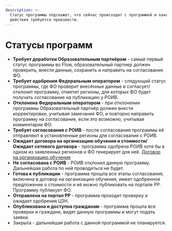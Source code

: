 ```yaml
---
description: >-
  Статус программы подскажет, что сейчас происходит с программой и какие
  действия требуется произвести.
---
```


# Статусы программ

* **Требует доработки Образовательным партнёром** - самый первый статус программы во Flow, образовательный партнер должен проверить, внести данные, сохранить и направить на согласование ФО.
* **Требует одобрения Федеральным оператором** - следующий статус программы, где ФО проверит внесённые данные и согласует/отклонит программу, отметит регионы, для которых ФО будет получать согласование на публикацию у РОИВ.
* **Отклонена Федеральным оператором** - при отклонении программы Образовательный партнёр должен внести корректировки, учитывая замечания ФО, и повторно направить программу на согласование, если это возможно, учитывая комментарии ФО.
* **Требует согласования с РОИВ** - после согласования программы её отправляют в установленные регионы для согласования с РОИВ.
* **Ожидает договора на организацию обучения и стоимости/Ожидает сетевого договора** - программа одобрена РОИВ хотя бы в одном из заявленных регионов и ФО генерирует для неё. [Договор на организацию обучения](../spravochniki/dogovor-na-organizaciyu-obucheniya/)
* **Не согласована с РОИВ** - РОИВ отклонил данную программу. Дальнейшая работа по ней проводиться не будет.
* **Готова к публикации** - программа прошла все этапы согласования, включена в договор на организацию обучения, имеет одобренное предложение о стоимости и её можно публиковать на портале РР. Программу публикует ФО.
* **Отправлена на портал РР** - программа проходит проверку и ожидает одобрения ЦЗН.
* **Опубликована и доступна гражданам** - программа прошла все проверки и граждане, видят данную программы и  могут подать заявки.
* Закрыта - дальнейшая работа с данной программой не планируется.
